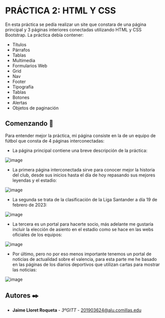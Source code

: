 # PRÁCTICA 2: HTML Y CSS

En esta práctica se pedía realizar un site que constara de una página principal y 3 páginas interiores conectadas utilizando HTML y CSS Bootstrap.
La práctica debía contener:
- Títulos
- Párrafos
- Tablas
- Multimedia
- Formularios Web
- Grid
- Nav
- Footer
- Tipografía
- Tablas 
- Botones
- Alertas
- Objetos de paginación

## Comenzando 🚀

Para entender mejor la práctica, mi página consiste en la de un equipo de fútbol que consta de 4 páginas interconectadas:
- La página principal contiene una breve descripción de la práctica:

![image](https://user-images.githubusercontent.com/56218777/219958667-f20fb5dc-974d-48d0-870a-3eee2860f9c1.png)


- La primera página interconectada sirve para conocer mejor la historia del club, desde sus inicios hasta el día de hoy repasando sus mejores leyendas y el estadio:

![image](https://user-images.githubusercontent.com/56218777/219958731-d4c9878b-76ce-4358-980c-fd0cbd07ac8a.png)


- La segunda se trata de la clasificación de la Liga Santander a día 19 de febrero de 2023:

![image](https://user-images.githubusercontent.com/56218777/219958776-9bafcac7-565f-4434-9193-7d8b877803e5.png)


- La tercera es un portal para hacerte socio, más adelante me gustaría incluir la elección de asiento en el estadio como se hace en las webs oficiales de los equipos:

![image](https://user-images.githubusercontent.com/56218777/219958844-68103727-8804-48cc-8a2d-e81f65163417.png)


- Por último, pero no por eso menos importante tenemos un portal de noticias de actualidad sobre el valencia, para esta parte me he basado en las páginas de los diarios deportivos que utilizan cartas para mostrar las noticias:

![image](https://user-images.githubusercontent.com/56218777/219958921-b8eb4d66-7ada-4118-ac07-c15b392835cc.png)


## Autores ✒️

* **Jaime Lloret Roqueta** - *3ºGITT* - 201903624@alu.comillas.edu

